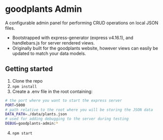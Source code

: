 # goodplants Admin

A configurable admin panel for performing CRUD operations on local JSON files.

- Bootstrapped with express-generator (express v4.16.1), and handlebars.js for server rendered views.
- Originally built for the goodplants website, however views can easily be updated to match your data models.

## Getting started

1. Clone the repo
2. `npm install`
3. Create a .env file in the root containing:

```bash
# the port where you want to start the express server
PORT=5000
# path relative to the root where you will be storing the JSON data
DATA_PATH=./data/plants.json
# used for adding debugging to the server during testing
DEBUG=goodplants-admin:*
```

4. `npm start`
